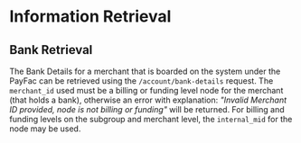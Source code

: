 # Information Retrieval

## Bank Retrieval

The Bank Details for a merchant that is boarded on the system under the PayFac can be retrieved using the `/account/bank-details` request. The `merchant_id` used must be a billing or funding level node for the merchant (that holds a bank), otherwise an error with explanation: *"Invalid Merchant ID provided, node is not billing or funding"* will be returned. For billing and funding levels on the subgroup and merchant level, the `internal_mid` for the node may be used.
        

